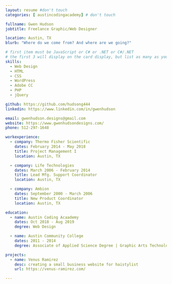 ```yaml
---
layout: resume #don't touch
categories: [ austincodingacademy] # don't touch

fullname: Gwen Hudson
jobtitle: Freelance Graphic/Web Designer

location: Austin, TX
blurb: "Where do we come from? And where are we going?"

# first item must be JavaScript or C# or .NET or C#/.NET
# the first 3 will display on the card display, but list as many as you want, they will be visible on your hire page
skills:
  - Web Design
  - HTML
  - CSS
  - WordPress
  - Adobe CC
  - PHP
  - jQuery

github: https://github.com/hudsong444
linkedin: https://www.linkedin.com/in/gwenhudson

email: gwenhudson.designs@gmail.com
website: https://www.gwenhudsondesigns.com/
phone: 512-297-1648

workexperience:
  - company: Thermo Fisher Scientific
    dates: February 2014 - May 2018
    title: Project Management I
    location: Austin, TX

  - company: Life Technologies
    dates: March 2006 - February 2014
    title: Lead Mfg. Support Coordinator
    location: Austin, TX

  - company: Ambion
    dates: September 2000 - March 2006
    title: New Product Coordinator
    location: Austin, TX

education:
  - name: Austin Coding Acaademy
    dates: Oct 2018 - Aug 2019
    degree: Web Design

  - name: Austin Community College
    dates: 2011 - 2014
    degree: Associate of Applied Science Degree | Graphic Arts Technology Specialization

projects:
  - name: Venus Ramirez
    desc: creating a small business website for haistylist
    url: https://venus-ramirez.com/

---
```


